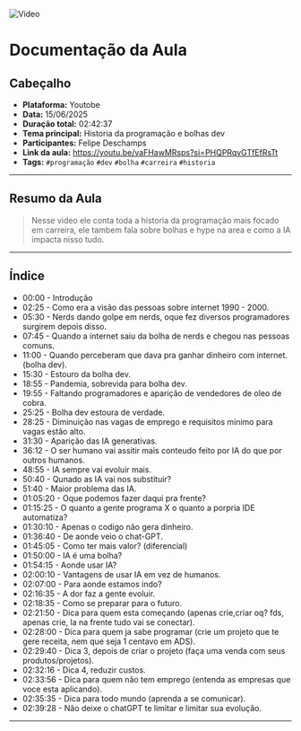 
 ![Video](https://img.youtube.com/vi/O01lmgxkK-MpAasw/maxresdefault.jpg)


# Documentação da Aula
## Cabeçalho

- **Plataforma:** Youtobe  
- **Data:**  15/06/2025  
- **Duração total:**  02:42:37
- **Tema principal:**  Historia da programação e bolhas dev
- **Participantes:**  Felipe Deschamps
- **Link da aula:**  https://youtu.be/vaFHawMRsps?si=PHQPRqvGTfEfRsTt
- **Tags:** `#programação` `#dev` `#bolha` `#carreira` `#historia`



---

## Resumo da Aula

> Nesse video ele conta toda a historia da programação mais focado em carreira, ele tambem fala sobre bolhas e hype na area e como a IA impacta nisso tudo.

---

## Índice

- 00:00 - Introdução
- 02:25 - Como era a visão das pessoas sobre internet 1990 - 2000.  
- 05:30 - Nerds dando golpe em nerds, oque fez diversos programadores surgirem depois disso. 
- 07:45 - Quando a internet saiu da bolha de nerds e chegou nas pessoas comuns. 
- 11:00 - Quando perceberam que dava pra ganhar dinheiro com internet.(bolha dev).  
- 15:30 - Estouro da bolha dev.  
- 18:55 - Pandemia, sobrevida para bolha dev.
- 19:55 - Faltando programadores e aparição de vendedores de oleo de cobra.  
- 25:25 - Bolha dev estoura de verdade.  
- 28:25 - Diminuição nas vagas de emprego e requisitos minimo para vagas estão alto.
- 31:30 - Aparição das IA generativas.  
- 36:12 - O ser humano vai assitir mais conteudo feito por IA do que por outros humanos.  
- 48:55 - IA sempre vai evoluir mais.  
- 50:40 - Qunado as IA vai nos substituir?
- 51:40 - Maior problema das IA.  
- 01:05:20 - Oque podemos fazer daqui pra frente?
- 01:15:25 - O quanto a gente programa X o quanto a porpria IDE automatiza?  
- 01:30:10 - Apenas o codigo não gera dinheiro.  
- 01:36:40 - De aonde veio o chat-GPT.  
- 01:45:05 - Como ter mais valor? (diferencial) 
- 01:50:00 - IA é uma bolha?  
- 01:54:15 - Aonde usar IA?  
- 02:00:10 - Vantagens de usar IA em vez de humanos.  
- 02:07:00 - Para aonde estamos indo?  
- 02:16:35 - A dor faz a gente evoluir.  
- 02:18:35 - Como se preparar para o futuro.  
- 02:21:50 - Dica para quem esta começando (apenas crie,criar oq? fds, apenas crie, la na frente tudo vai se conectar).  
- 02:28:00 - Dica para quem ja sabe programar (crie um projeto que te gere receita, nem que seja 1 centavo em ADS).  
- 02:29:40 - Dica 3, depois de criar o projeto (faça uma venda com seus produtos/projetos).  
- 02:32:16 - Dica 4, reduzir custos.  
- 02:33:56 - Dica para quem não tem emprego (entenda as empresas que voce esta aplicando).  
- 02:35:35 - Dica para todo mundo (aprenda a se comunicar).  
- 02:39:28 - Não deixe o chatGPT te limitar e limitar sua evolução.  
---

